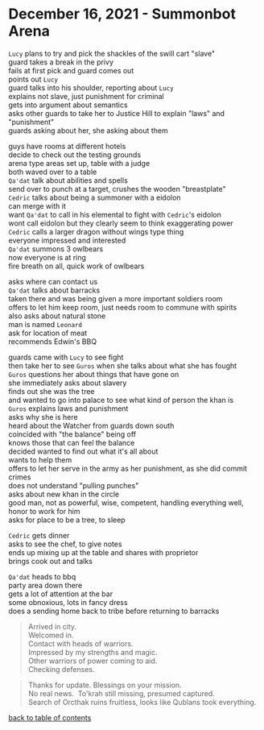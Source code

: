 # December 16, 2021 - Summonbot Arena

`Lucy` plans to try and pick the shackles of the swill cart "slave"  
guard takes a break in the privy  
fails at first pick and guard comes out  
points out `Lucy`  
guard talks into his shoulder, reporting about `Lucy`  
explains not slave, just punishment for criminal  
gets into argument about semantics  
asks other guards to take her to Justice Hill to explain "laws" and "punishment"  
guards asking about her, she asking about them  

guys have rooms at different hotels  
decide to check out the testing grounds  
arena type areas set up, table with a judge  
both waved over to a table  
`Qa'dat` talk about abilities and spells  
send over to punch at a target, crushes the wooden "breastplate"  
`Cedric` talks about being a summoner with a eidolon  
can merge with it  
want `Qa'dat` to call in his elemental to fight with `Cedric`'s eidolon  
wont call eidolon but they clearly seem to think exaggerating power  
`Cedric` calls a larger dragon without wings type thing  
everyone impressed and interested  
`Qa'dat` summons 3 owlbears  
now everyone is at ring  
fire breath on all, quick work of owlbears  

asks where can contact us  
`Qa'dat` talks about barracks  
taken there and was being given a more important soldiers room  
offers to let him keep room, just needs room to commune with spirits  
also asks about natural stone  
man is named `Leonard`  
ask for location of meat  
recommends Edwin's BBQ  

guards came with `Lucy` to see fight  
then take her to see `Guros` when she talks about what she has fought  
`Guros` questions her about things that have gone on  
she immediately asks about slavery  
finds out she was the tree  
and wanted to go into palace to see what kind of person the khan is  
`Guros` explains laws and punishment  
asks why she is here  
heard about the Watcher from guards down south  
coincided with "the balance" being off  
knows those that can feel the balance  
decided wanted to find out what it's all about  
wants to help them  
offers to let her serve in the army as her punishment, as she did commit crimes  
does not understand "pulling punches"  
asks about new khan in the circle  
good man, not as powerful, wise, competent, handling everything well, honor to work for him  
asks for place to be a tree, to sleep  

`Cedric` gets dinner  
asks to see the chef, to give notes  
ends up mixing up at the table and shares with proprietor  
brings cook out and talks  

`Qa'dat` heads to bbq  
party area down there  
gets a lot of attention at the bar  
some obnoxious, lots in fancy dress  
does a sending home back to tribe before returning to barracks  

> Arrived in city.  
> Welcomed in.  
> Contact with heads of warriors.  
> Impressed by my strengths and magic.  
> Other warriors of power coming to aid.  
> Checking defenses.  

> Thanks for update. Blessings on your mission.  
> No real news.  To'krah still missing, presumed captured.  
> Search of Orcthak ruins fruitless, looks like Qublans took everything.  


[back to table of contents](/sessions/README.md)
